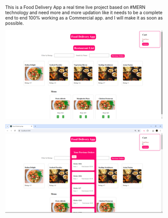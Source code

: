 This is a Food Delivery App a real time live project based on #MERN technology and need more and more updation like it needs to be a complete end to end 100% working as a Commercial app. and I will make it as soon as possible.

![logo](Screenshots/MainPage.png)

![logo](Screenshots/PreviousOrders.png)

